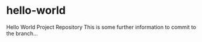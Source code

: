 # hello-world
Hello World Project Repository
This is some further information to commit to the branch...
